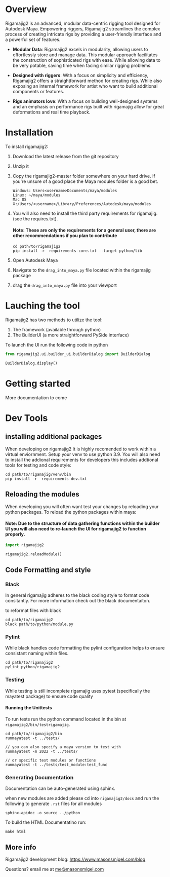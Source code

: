 # Overview

Rigamajig2 is an advanced, modular data-centric rigging tool designed for Autodesk Maya. Empowering
riggers, Rigamajig2 streamlines the complex process of creating intricate rigs by providing a
user-friendly interface and a powerful set of features.

- **Modular Data**: Rigamajig2 excels in modularity, allowing users to effortlessly store and manage data. This
  modular approach facilitates the construction of sophisticated rigs with ease. While allowing data to be very potable,
  saving time when facing similar rigging problems.


- **Designed with riggers**: With a focus on simplicity and efficiency, Rigamajig2 offers a straightforward method for
  creating rigs. While also exposing an internal framework for artist who want to build additional components or
  features.


- **Rigs animators love**: With a focus on building well-designed systems and an emphasis on performance rigs built with
  rigamajig allow for great deformations and real time playback.

# Installation

To install rigamajig2:

1. Download the latest release from the git repository
2. Unzip it
3. Copy the rigamajig2-master folder somewhere on your hard drive.
   If you're unsure of a good place the Maya modules folder is a good bet.

    ```
    Windows: Users<username>Documents/maya/modules
    Linux: ~/maya/modules
    Mac OS X:/Users/<username>/Library/Preferences/Autodesk/maya/modules
    ```

4. You will also need to install the third party requirements for rigamajig. (see the requires.txt).

   #### Note: These are only the requirements for a  general user, there are other recommendations if you plan to contribute

    ```commandline
    cd path/to/rigamajig2 
    pip install -r  requirements-core.txt --target python/lib
    ```

5. Open Autodesk Maya
6. Navigate to the `drag_into_maya.py` file located within the rigamajig package
7. drag the `drag_into_maya.py` file into your viewport

# Lauching the tool

Rigamajig2 has two methods to utilize the tool:

1. The framework (available through python)
2. The BuilderUI (a more straightforward PySide interface)

To launch the UI run the following code in python

```python
from rigamajig2.ui.builder_ui.builderDialog import BuilderDialog

BuilderDialog.display()
```

# Getting started

More documentation to come

# Dev Tools

## installing additional packages

When developing on rigamajig2 It is highly recomended to work within a virtual enviornment.
Setup your venv to use python 3.9. You will also need to install the addional requirements for developers
this includes addtional tools for testing and code style:

```
cd path/to/rigamajig/venv/bin
pip install -r  requirements-dev.txt 
```

## Reloading the modules

When developing you will often want test your changes by reloading your python packages.
To reload the python packages within maya:

#### Note: Due to the structure of data gathering functions within the builder UI you will also need to re-launch the UI for rigamajig2 to function properly.

```python 
import rigamajig2

rigamajig2.reloadModule()
```

## Code Formatting and style

### Black

In general rigamajig adheres to the black coding style to format code consitantly. For more information check out the
black documentaiton.

to reformat files with black

```commandline
cd path/to/rigamaijg2
black path/to/python/module.py
```

### Pylint

While black handles code formatting the pylint configuration helps to ensure consistant naming within files.

```commandline
cd path/to/rigamajig2 
pylint python/rigamajig2
```

### Testing

While testing is still incomplete rigamajig uses pytest (specifically the mayatest package) to ensure code quality

#### Running the Unittests

To run tests run the python command
located in the bin at `rigamajig2/bin/testrigamajig`.

```commandline
cd path/to/rigamajig2/bin 
runmayatest -t ../tests/

// you can also specify a maya version to test with
runmayatest -m 2022 -t ../tests/

// or specific test modules or functions
runmayatest -t ../tests/test_module:test_func
```

### Generating Documentation

Documentation can be auto-generated using sphinx.

when new modules are added please cd into `rigamajig2/docs` and run the following to generate `.rst` files for all
modules

```commandline
sphinx-apidoc -o source ../python
```

To build the HTML Documentatino run:

```commandline
make html
```

## More info

Rigamajig2 development blog:
https://www.masonsmigel.com/blog

Questions?
email me at me@masonsmigel.com
